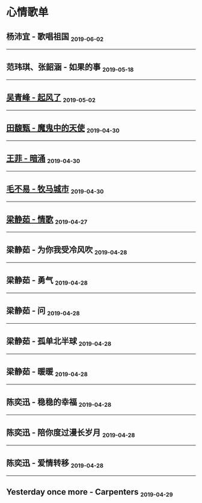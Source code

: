 # 心情歌单

[annotation]: <id> (d4cb84c8-69e2-4e1e-afc1-b95a03339fd4)
[annotation]: <status> (public)
[annotation]: <create_time> (2019-04-27 17:03:34)
[annotation]: <category> (心情随笔)
[annotation]: <comments> (true)
[annotation]: <url> (http://blog.ccyg.studio/article/d4cb84c8-69e2-4e1e-afc1-b95a03339fd4)

## 杨沛宜 - 歌唱祖国 <sub><small>2019-06-02</small></sub>

<div class='ui jplayer audio' data-url='https://link.hhtjim.com/kw/582026.mp3' format='mp3'></div>

---

## 范玮琪、张韶涵 - 如果的事 <sub><small>2019-05-18</small></sub>

<div class='ui jplayer audio' data-url='https://link.hhtjim.com/kw/109992.mp3' format='mp3'></div>

---

## [吴青峰 - 起风了](https://music.163.com/#/song?id=1338695683) <sub><small>2019-05-02</small></sub>

<div class='ui jplayer audio' data-url='https://link.hhtjim.com/163/1338695683.mp3' format='mp3'></div>

---

## [田馥甄 - 魔鬼中的天使](https://www.xiami.com/song/mQ91fG82554) <sub><small>2019-04-30</small></sub>

<div class='ui jplayer audio' data-url='https://link.hhtjim.com/163/296837.mp3' format='mp3'></div>


---
## [王菲 - 暗涌](http://www.kuwo.cn/yinyue/109315/) <sub><small>2019-04-30</small></sub>

<div class='ui jplayer audio' data-url='https://link.hhtjim.com/kw/109315.mp3' format='mp3'></div>

---
## [毛不易 - 牧马城市](http://www.kuwo.cn/yinyue/40900353/) <sub><small>2019-04-30</small></sub>

<div class='ui jplayer audio' data-url='https://link.hhtjim.com/kw/40900353.mp3' format='mp3'></div>

---
## [梁静茹 - 情歌](http://www.kuwo.cn/yinyue/1027785/) <sub><small>2019-04-27</small></sub>

<div class='ui jplayer audio' data-url="https://link.hhtjim.com/kw/1027785.mp3" format='mp3'></div>


---
## 梁静茹 - 为你我受冷风吹 <sub><small>2019-04-28</small></sub>

<div class='ui jplayer audio' data-url='https://link.hhtjim.com/kw/989127.mp3' format='mp3'></div>

---
## 梁静茹 - 勇气 <sub><small>2019-04-28</small></sub>

<div class='ui jplayer audio' data-url='https://link.hhtjim.com/163/254485.mp3' format='mp3'></div>


---
## 梁静茹 - 问 <sub><small>2019-04-28</small></sub>

<div class='ui jplayer audio' data-url='https://link.hhtjim.com/kw/6685288.mp3' format='mp3'></div>


---
## 梁静茹 - 孤单北半球 <sub><small>2019-04-28</small></sub>

<div class='ui jplayer audio' data-url='https://link.hhtjim.com/163/254260.mp3' format='mp3'></div>



---
## 梁静茹 - 暖暖 <sub><small>2019-04-28</small></sub>

<div class='ui jplayer audio' data-url='https://link.hhtjim.com/kw/213973.mp3' format='mp3'></div>


---
## 陈奕迅 - 稳稳的幸福 <sub><small>2019-04-28</small></sub>

<div class='ui jplayer audio' data-url='https://link.hhtjim.com/163/25730757.mp3' format='mp3'></div>


---

## 陈奕迅 - 陪你度过漫长岁月 <sub><small>2019-04-28</small></sub>

<div class='ui jplayer audio' data-url='https://link.hhtjim.com/kw/6655007.mp3' format='mp3'></div>


---
## 陈奕迅 - 爱情转移 <sub><small>2019-04-28</small></sub>

<div class='ui jplayer audio' data-url='https://link.hhtjim.com/163/65536.mp3' format='mp3'></div>

---

## Yesterday once more - Carpenters <sub><small>2019-04-29</small></sub>

<div class='ui jplayer audio' data-url='https://link.hhtjim.com/163/3986241.mp3' format='mp3'></div>

